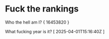 # Fuck the rankings

Who the hell am I?
{ 16453820 }

What fucking year is it?
[ 2025-04-01T15:16:40Z ]
